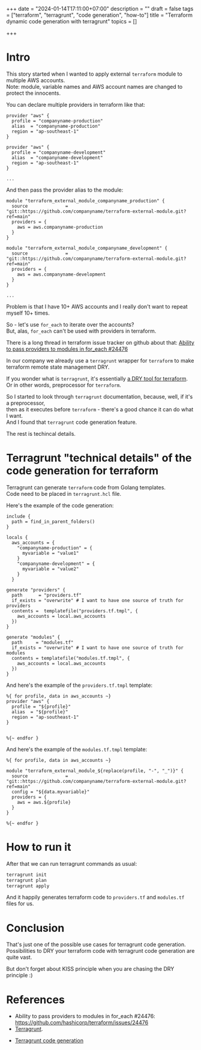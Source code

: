 +++
date = "2024-01-14T17:11:00+07:00"
description = ""
draft = false
tags = ["terraform", "terragrunt", "code generation", "how-to"]
title = "Terraform dynamic code generation with terragrunt"
topics = []

+++

# Intro

This story started when I wanted to apply external `terraform` module to multiple AWS accounts.  
Note: module, variable names and AWS account names are changed to protect the innocents.

<!--more-->

You can declare multiple providers in terraform like that:

```hcl
provider "aws" {
  profile = "companyname-production"
  alias  = "companyname-production"
  region = "ap-southeast-1"
}

provider "aws" {
  profile = "companyname-development"
  alias  = "companyname-development"
  region = "ap-southeast-1"
}

...
```

And then pass the provider alias to the module:

```hcl
module "terraform_external_module_companyname_production" {
  source              = "git::https://github.com/companyname/terraform-external-module.git?ref=main"
  providers = {
    aws = aws.companyname-production
  }
}

module "terraform_external_module_companyname_development" {
  source              = "git::https://github.com/companyname/terraform-external-module.git?ref=main"
  providers = {
    aws = aws.companyname-development
  }
}

...
```

Problem is that I have 10+ AWS accounts and I really don't want to repeat myself 10+ times.

So - let's use `for_each` to iterate over the accounts?  
But, alas, `for_each` can't be used with providers in terraform.

There is a long thread in terraform issue tracker on github about that: [Ability to pass providers to modules in for_each #24476](https://github.com/hashicorp/terraform/issues/24476)

In our company we already use a `terragrunt` wrapper for `terraform` to make terraform remote state management DRY.

If you wonder what is `terragrunt`, it's essentially [a DRY tool for terraform](https://terragrunt.gruntwork.io/).  
Or in other words, preprocessor for `terraform`.

So I started to look through `terragrunt` documentation, because, well, if it's a preprocessor,  
then as it executes before `terraform` - there's a good chance it can do what I want.  
And I found that `terragrunt` code generation feature.

The rest is techincal details.

# Terragrunt "technical details" of the code generation for terraform

Terragrunt can generate `terraform` code from Golang templates.  
Code need to be placed in `terragrunt.hcl` file.

Here's the example of the code generation:

```hcl
include {
  path = find_in_parent_folders()
}

locals {
  aws_accounts = {
    "companyname-production" = {
      myvariable = "value1"
    }
    "companyname-development" = {
      myvariable = "value2"
    }
  }

generate "providers" {
  path      = "providers.tf"
  if_exists = "overwrite" # I want to have one source of truth for providers
  contents =  templatefile("providers.tf.tmpl", {
    aws_accounts = local.aws_accounts
  })
}

generate "modules" {
  path     = "modules.tf"
  if_exists = "overwrite" # I want to have one source of truth for modules
  contents = templatefile("modules.tf.tmpl", {
    aws_accounts = local.aws_accounts
  })
}
```

And here's the example of the `providers.tf.tmpl` template:

```hcl
%{ for profile, data in aws_accounts ~}
provider "aws" {
  profile = "${profile}"
  alias  = "${profile}"
  region = "ap-southeast-1"
}


%{~ endfor }
```

And here's the example of the `modules.tf.tmpl` template:

```hcl
%{ for profile, data in aws_accounts ~}

module "terraform_external_module_${replace(profile, "-", "_")}" {
  source              = "git::https://github.com/companyname/terraform-external-module.git?ref=main"
  config = "${data.myvariable}"
  providers = {
    aws = aws.${profile}
  }
}

%{~ endfor }
```

# How to run it
After that we can run terragrunt commands as usual:

```bash
terragrunt init
terragrunt plan
terragrunt apply
```

And it happily generates terraform code to `providers.tf` and `modules.tf` files for us.

# Conclusion

That's just one of the possible use cases for terragrunt code generation.
Possibilities to DRY your terraform code with terragrunt code generation are quite vast.

But don't forget about KISS principle when you are chasing the DRY principle :)

# References

* Ability to pass providers to modules in for_each #24476: https://github.com/hashicorp/terraform/issues/24476
* [Terragrunt](https://terragrunt.gruntwork.io/).
- [Terragrunt code generation](https://terragrunt.gruntwork.io/docs/reference/config-blocks-and-attributes/#generate)
